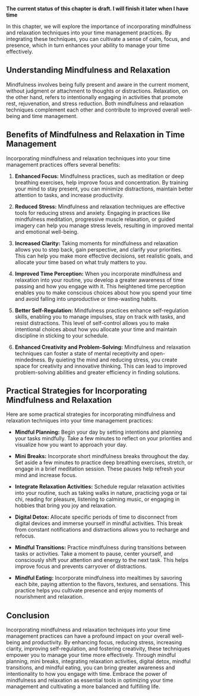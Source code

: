 **The current status of this chapter is draft. I will finish it later when I have time**

In this chapter, we will explore the importance of incorporating mindfulness and relaxation techniques into your time management practices. By integrating these techniques, you can cultivate a sense of calm, focus, and presence, which in turn enhances your ability to manage your time effectively.

Understanding Mindfulness and Relaxation
----------------------------------------

Mindfulness involves being fully present and aware in the current moment, without judgment or attachment to thoughts or distractions. Relaxation, on the other hand, refers to intentionally engaging in activities that promote rest, rejuvenation, and stress reduction. Both mindfulness and relaxation techniques complement each other and contribute to improved overall well-being and time management.

Benefits of Mindfulness and Relaxation in Time Management
---------------------------------------------------------

Incorporating mindfulness and relaxation techniques into your time management practices offers several benefits:

1. **Enhanced Focus:** Mindfulness practices, such as meditation or deep breathing exercises, help improve focus and concentration. By training your mind to stay present, you can minimize distractions, maintain better attention to tasks, and increase productivity.

2. **Reduced Stress:** Mindfulness and relaxation techniques are effective tools for reducing stress and anxiety. Engaging in practices like mindfulness meditation, progressive muscle relaxation, or guided imagery can help you manage stress levels, resulting in improved mental and emotional well-being.

3. **Increased Clarity:** Taking moments for mindfulness and relaxation allows you to step back, gain perspective, and clarify your priorities. This can help you make more effective decisions, set realistic goals, and allocate your time based on what truly matters to you.

4. **Improved Time Perception:** When you incorporate mindfulness and relaxation into your routine, you develop a greater awareness of time passing and how you engage with it. This heightened time perception enables you to make conscious choices about how you spend your time and avoid falling into unproductive or time-wasting habits.

5. **Better Self-Regulation:** Mindfulness practices enhance self-regulation skills, enabling you to manage impulses, stay on track with tasks, and resist distractions. This level of self-control allows you to make intentional choices about how you allocate your time and maintain discipline in sticking to your schedule.

6. **Enhanced Creativity and Problem-Solving:** Mindfulness and relaxation techniques can foster a state of mental receptivity and open-mindedness. By quieting the mind and reducing stress, you create space for creativity and innovative thinking. This can lead to improved problem-solving abilities and greater efficiency in finding solutions.

Practical Strategies for Incorporating Mindfulness and Relaxation
-----------------------------------------------------------------

Here are some practical strategies for incorporating mindfulness and relaxation techniques into your time management practices:

* **Mindful Planning:** Begin your day by setting intentions and planning your tasks mindfully. Take a few minutes to reflect on your priorities and visualize how you want to approach your day.

* **Mini Breaks:** Incorporate short mindfulness breaks throughout the day. Set aside a few minutes to practice deep breathing exercises, stretch, or engage in a brief meditation session. These pauses help refresh your mind and increase focus.

* **Integrate Relaxation Activities:** Schedule regular relaxation activities into your routine, such as taking walks in nature, practicing yoga or tai chi, reading for pleasure, listening to calming music, or engaging in hobbies that bring you joy and relaxation.

* **Digital Detox:** Allocate specific periods of time to disconnect from digital devices and immerse yourself in mindful activities. This break from constant notifications and distractions allows you to recharge and refocus.

* **Mindful Transitions:** Practice mindfulness during transitions between tasks or activities. Take a moment to pause, center yourself, and consciously shift your attention and energy to the next task. This helps improve focus and prevents carryover of distractions.

* **Mindful Eating:** Incorporate mindfulness into mealtimes by savoring each bite, paying attention to the flavors, textures, and sensations. This practice helps you cultivate presence and enjoy moments of nourishment and relaxation.

Conclusion
----------

Incorporating mindfulness and relaxation techniques into your time management practices can have a profound impact on your overall well-being and productivity. By enhancing focus, reducing stress, increasing clarity, improving self-regulation, and fostering creativity, these techniques empower you to manage your time more effectively. Through mindful planning, mini breaks, integrating relaxation activities, digital detox, mindful transitions, and mindful eating, you can bring greater awareness and intentionality to how you engage with time. Embrace the power of mindfulness and relaxation as essential tools in optimizing your time management and cultivating a more balanced and fulfilling life.
